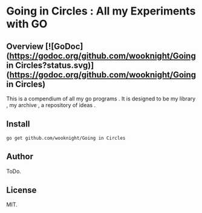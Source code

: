 # Going in Circles : All my Experiments with GO

## Overview [![GoDoc](https://godoc.org/github.com/wooknight/Going in Circles?status.svg)](https://godoc.org/github.com/wooknight/Going in Circles)

This is a compendium of all my go programs . It is designed to be my library , my archive , a repository of ideas . 

## Install

```
go get github.com/wooknight/Going in Circles
```

## Author

ToDo.

## License

MIT.
